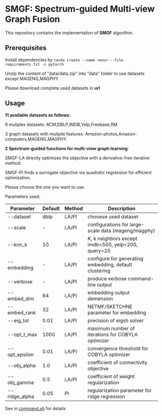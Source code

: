 # SMGF: Spectrum-guided Multi-view Graph Fusion

This repository contains the implementation of **SMGF** algorithm.

## Prerequisites

Install dependencies by `conda create --name <env> --file requirements.txt -c pytorch`

Unzip the content of "data/data.zip" into "data" folder to use datasets except MAGENG,MAGPHY.

Please download complete used datasets in **url**

## Usage

**11 available datasets as follows**: 

6 muliplex datasets: ACM,DBLP,IMDB,Yelp,Freebase,RM

3 graph datasets with mulipile features: Amazon-photos,Amazon-computers,MAGENG,MAGPHY.

**2 Spectrum-guided functions for multi-view graph learning**:

SMGF-LA directly optimizes the objective with a derivative-free iterative method. 

SMGF-PI finds a surrogate objective via quadratic regression for
efficient optimization. 

Please choose the one you want to use.

Parameters used:

| Parameter     | Default | Method | Description                                            |
| ------------- | ------- | ------ | ------------------------------------------------------ |
| --dataset     | dblp    | LA/PI  | chooese used dataset                                   |
| --scale       | -       | LA/PI  | configurations for large-scale data (mageng/magphy)    |
| --knn_k       | 10      | LA/PI  | $K$, k neighbors except imdb=500, yelp=200, query=20   |
| --embedding   | -       | LA/PI  | configure for generating embedding, default clustering |
| --verbose     | -       | LA/PI  | produce verbose command-line output                    |
| --embed_dim   | 64      | LA/PI  | embedding output demension                             |
| --embed_rank  | 32      | LA/PI  | NETMF/SKETCHNE parameter for embedding                 |
| --eig_tol     | 0.01    | LA/PI  | precision of eigsh solver                              |
| --opt_t_max   | 1000    | LA/PI  | maximum number of iterations for COBYLA optimizer      |
| --opt_epsilon | 0.01    | LA/PI  | convergence threshold for COBYLA optimizer             |
| --obj_alpha   | 1.0     | LA/PI  | coefficient of connectivity objective                  |
| --obj_gamma   | 0.5     | LA/PI  | coefficient of weight regularization                   |
| --ridge_alpha | 0.05    | PI     | regularization parameter for ridge regression          |

See in [command.sh](command.sh) for details
